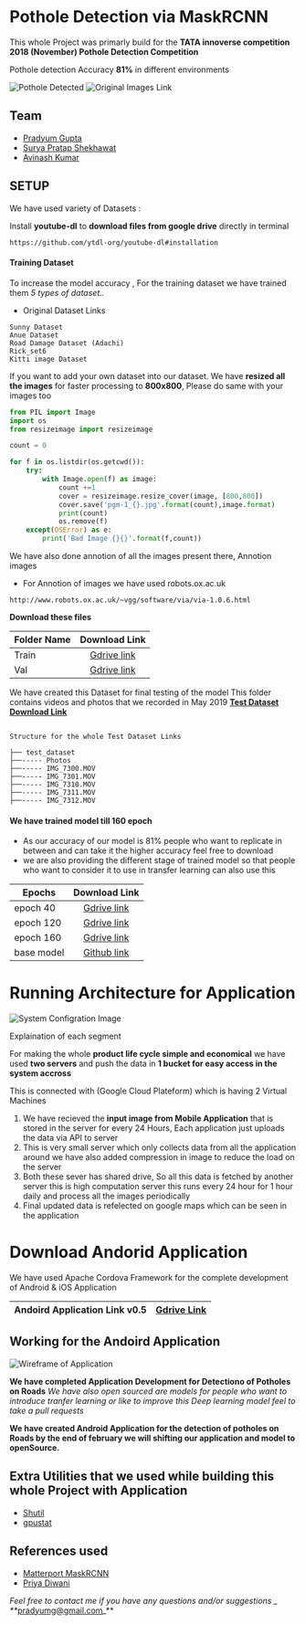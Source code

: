 Pothole Detection via MaskRCNN
==============================

This whole Project was primarly build for the **__TATA innoverse competition 2018
(November) Pothole Detection Competition__**

Pothole detection Accuracy **__81%__** in different environments

![Pothole Detected](https://media.giphy.com/media/Xc9DFuCIIiouihgfzZ/giphy.gif)  ![Original Images Link](https://media.giphy.com/media/jpKRIVzNVJv3VEegTZ/giphy.gif)


## Team

- [Pradyum Gupta](https://www.linkedin.com/in/pradyumgupta/)
- [Surya Pratap Shekhawat](https://www.linkedin.com/in/surya-pratap-shekhawat-906147159/)
- [Avinash Kumar](https://www.linkedin.com/in/avinashme/)


## SETUP
We have used variety of Datasets  :

Install **youtube-dl** to __download files from google drive__ directly in terminal
```
https://github.com/ytdl-org/youtube-dl#installation
```
#### Training Dataset
To increase the model accuracy , For the training dataset we have trained them _5 types of dataset.._
- Original Dataset Links
```
Sunny Dataset
Anue Dataset
Road Damage Dataset (Adachi)
Rick_set6
Kitti image Dataset
```
If you want to add your own dataset into our dataset. We have **resized all the images** for faster processing to **800x800**, Please do same with your images too
```python
from PIL import Image
import os
from resizeimage import resizeimage

count = 0

for f in os.listdir(os.getcwd()):
    try:
        with Image.open(f) as image:
            count +=1
            cover = resizeimage.resize_cover(image, [800,800])
            cover.save('pgm-1_{}.jpg'.format(count),image.format)
            print(count)
            os.remove(f)
    except(OSError) as e:
        print('Bad Image {}{}'.format(f,count))
```


We have also done annotion of all the images present there,
Annotion images

- For Annotion of images we have used robots.ox.ac.uk
````
http://www.robots.ox.ac.uk/~vgg/software/via/via-1.0.6.html
````

**Download these files**

| Folder Name        | Download Link           |
| -------------------|:-----------------------:|
| Train | [Gdrive link](https://drive.google.com/file/d/1PGhXUnaJDpcjgoLEhNn9gRvGZGRCzWUt/view?usp=sharing) |
| Val      | [Gdrive link](https://drive.google.com/file/d/1PGhXUnaJDpcjgoLEhNn9gRvGZGRCzWUt/view?usp=sharing)     |

We have created this Dataset for final testing of the model
This folder contains videos and photos that we recorded in May 2019
**[Test Dataset Download Link](https://drive.google.com/drive/u/2/folders/1duZ9O0If8mpHk8lZkFHQifv5R8z4dcKx)**
```

Structure for the whole Test Dataset Links

├── test_dataset
├──----- Photos
├──----- IMG_7300.MOV
├──----- IMG_7301.MOV
├──----- IMG_7310.MOV
├──----- IMG_7311.MOV
├──----- IMG_7312.MOV
```
#### We have trained model till 160 epoch
- As our accuracy of our model is 81% people who want to replicate in between and can take it
  the higher accuracy feel free to download
- we are also providing the different stage of trained model so that people who want to consider
  it to use in transfer learning can also use this


| Epochs        | Download Link           |
| -------------------|:-----------------------:|
| epoch 40  | [Gdrive link](https://drive.google.com/file/d/1TGdD2TmuE70tSdysma3Z1PZiMOxWPqaq/view?usp=sharing) |
| epoch 120 | [Gdrive link](https://drive.google.com/file/d/1tTcE1tfeg57QaHW3A9v2gd_mqme8rU3u/view?usp=sharing)     
| epoch 160 | [Gdrive link](https://drive.google.com/file/d/1JA_xsHkohFiX-T7vSGefpTGemqMbYDCt/view?usp=sharing) |
| base model | [Github link](https://github.com/matterport/Mask_RCNN/releases)|

# Running Architecture for Application

![System Configration Image](https://raw.githubusercontent.com/Prady96/Pothole-Detection/master/Images/Pothole%20Detection%20Project.png?token=AHIVHIJUTMMMJIYCYLEPQN25D4EQC)

Explaination of each segment

For making the whole **product life cycle simple and economical** we have used
**two servers** and push the data in **1 bucket for easy access in the system accross**

This is connected with (Google Cloud Plateform) which is having 2 Virtual Machines

1. We have recieved the **input image from Mobile Application** that is stored in the server for every 24 Hours, Each application just uploads the data via API to server
2. This is very small server which only collects data from all the application around we have also added compression in image to reduce the load on the server
3. Both these sever has shared drive, So all this data is fetched by another server this is high computation server this runs every 24 hour for 1 hour daily and process all the images periodically
4. Final updated data is refelected on google maps which can be seen in the application

# Download Andorid Application
We have used Apache Cordova Framework for the complete development of Android & iOS Application

| Andoird Application Link v0.5  | [Gdrive Link](https://drive.google.com/file/d/1YIfFLZkNAF3R810iWtj8L3ygyLK4RmVw/view?usp=sharing)          |
| -------------------|:-----------------------:|

## Working for the Andoird Application
![Wireframe of Application](https://raw.githubusercontent.com/Prady96/Pothole-Detection/master/Images/wireFrame_AndroidApp.jpg?token=AHIVHII2PZYI6KQPOLPYEGK5D4FJW)


**We have completed Application Development for Detectiono of Potholes on Roads**
_We have also open sourced are models for people who want to introduce tranfer learning or like to improve
this Deep learning model feel to take a pull requests_

**We have created Android Application for the detection of potholes on Roads by the end of february we will shifting our application and model to openSource.**

## Extra Utilities that we used while building this whole Project with Application

- [Shutil](https://docs.python.org/3/library/shutil.html)
- [gpustat](https://github.com/wookayin/gpustat)

## References used
- [Matterport MaskRCNN](https://github.com/matterport/Mask_RCNN)
- [Priya Diwani](https://www.analyticsvidhya.com/blog/2018/07/building-mask-r-cnn-model-detecting-damage-cars-python/)

_Feel free to contact me if you have any questions and/or suggestions _
**_[pradyumg@gmail.com](mailto:pradyumg@gmail.com)_**
